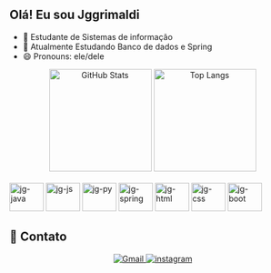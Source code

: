 ## Olá! Eu sou Jggrimaldi

- 🔭 Estudante de Sistemas de informação
- 🌱 Atualmente Estudando Banco de dados e Spring
- 😄 Pronouns: ele/dele

<div align="center">
  <img alt="GitHub Stats" height="180" src="https://github-readme-stats.vercel.app/api?username=jggrimaldi&show_icons=true&theme=radical&include_all_commits=true&locale=pt-br" />
  <img alt="Top Langs" height="180" src="https://github-readme-stats.vercel.app/api/top-langs/?username=jggrimaldi&theme=radical&layout=donut&custom_title=Tecnologias&langs_count=9" />
</div>

<div display= flex><br>
  <img aling=center height=50 width=60 alt=jg-java src="https://devicon-website.vercel.app/api/java/original.svg"></img>
  <img aling=center height=50 width=60 alt=jg-js src="https://devicon-website.vercel.app/api/javascript/original.svg"></img>
  <img aling=center height=50 width=60 alt=jg-py src="https://devicon-website.vercel.app/api/python/original.svg"></img>
  <img aling=center height=50 width=60 alt=jg-spring src="https://devicon-website.vercel.app/api/spring/original.svg"></img>
  <img aling=center height=50 width=60 alt=jg-html src="https://devicon-website.vercel.app/api/html5/original.svg"></img>
  <img aling=center height=50 width=60 alt=jg-css src="https://devicon-website.vercel.app/api/css3/original.svg"></img>
  <img aling=center height=50 width=60 alt=jg-boot src="https://devicon-website.vercel.app/api/bootstrap/original.svg"></img>
</div>

## 📩 Contato

<div align="center">
  <a href="mailto:jggrimaldi12@gmail.com">
    <img src="https://img.shields.io/badge/Gmail-D14836?style=for-the-badge&logo=gmail&logoColor=white" alt="Gmail"/>
  </a>
  <a href="https://www.instagram.com/jg.grimaldi/">
    <img src="https://img.shields.io/badge/Instagram-E4405F?style=for-the-badge&logo=instagram&logoColor=white" alt="instagram"/>
  </a>
</div>
